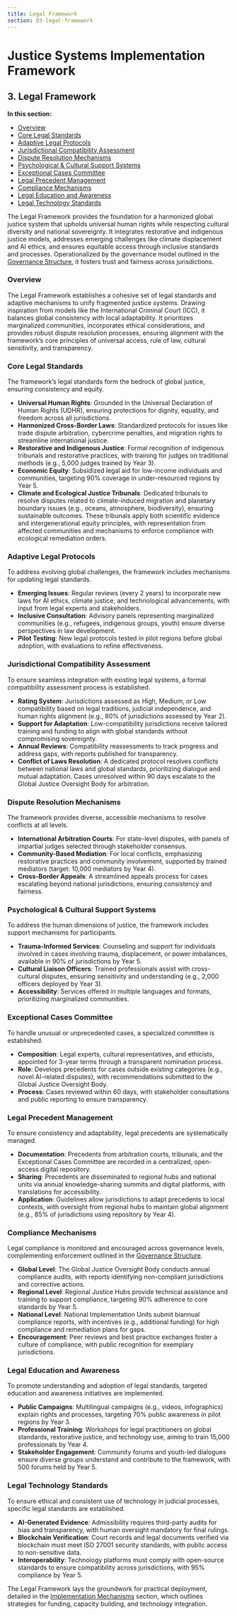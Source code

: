 ```yaml
---
title: Legal Framework
section: 03-legal-framework
---
```


# Justice Systems Implementation Framework

## <a id="03-legal-framework"></a>3. Legal Framework

**In this section:**
- [Overview](#overview)
- [Core Legal Standards](#core-legal-standards)
- [Adaptive Legal Protocols](#adaptive-legal-protocols)
- [Jurisdictional Compatibility Assessment](#jurisdictional-compatibility-assessment)
- [Dispute Resolution Mechanisms](#dispute-resolution-mechanisms)
- [Psychological & Cultural Support Systems](#psychological-cultural-support-systems)
- [Exceptional Cases Committee](#exceptional-cases-committee)
- [Legal Precedent Management](#legal-precedent-management)
- [Compliance Mechanisms](#compliance-mechanisms)
- [Legal Education and Awareness](#legal-education-awareness)
- [Legal Technology Standards](#legal-technology-standards)

The Legal Framework provides the foundation for a harmonized global justice system that upholds universal human rights while respecting cultural diversity and national sovereignty. It integrates restorative and indigenous justice models, addresses emerging challenges like climate displacement and AI ethics, and ensures equitable access through inclusive standards and processes. Operationalized by the governance model outlined in the [Governance Structure](/frameworks/docs/implementation/justice#02-governance-structure), it fosters trust and fairness across jurisdictions.

### <a id="overview"></a>Overview
The Legal Framework establishes a cohesive set of legal standards and adaptive mechanisms to unify fragmented justice systems. Drawing inspiration from models like the International Criminal Court (ICC), it balances global consistency with local adaptability. It prioritizes marginalized communities, incorporates ethical considerations, and provides robust dispute resolution processes, ensuring alignment with the framework’s core principles of universal access, rule of law, cultural sensitivity, and transparency.

### <a id="core-legal-standards"></a>Core Legal Standards
The framework’s legal standards form the bedrock of global justice, ensuring consistency and equity.

- **Universal Human Rights**: Grounded in the Universal Declaration of Human Rights (UDHR), ensuring protections for dignity, equality, and freedom across all jurisdictions.
- **Harmonized Cross-Border Laws**: Standardized protocols for issues like trade dispute arbitration, cybercrime penalties, and migration rights to streamline international justice.
- **Restorative and Indigenous Justice**: Formal recognition of indigenous tribunals and restorative practices, with training for judges on traditional methods (e.g., 5,000 judges trained by Year 3).
- **Economic Equity**: Subsidized legal aid for low-income individuals and communities, targeting 90% coverage in under-resourced regions by Year 5.
- **Climate and Ecological Justice Tribunals**: Dedicated tribunals to resolve disputes related to climate-induced migration and planetary boundary issues (e.g., oceans, atmosphere, biodiversity), ensuring sustainable outcomes. These tribunals apply both scientific evidence and intergenerational equity principles, with representation from affected communities and mechanisms to enforce compliance with ecological remediation orders.

### <a id="adaptive-legal-protocols"></a>Adaptive Legal Protocols
To address evolving global challenges, the framework includes mechanisms for updating legal standards.

- **Emerging Issues**: Regular reviews (every 2 years) to incorporate new laws for AI ethics, climate justice, and technological advancements, with input from legal experts and stakeholders.
- **Inclusive Consultation**: Advisory panels representing marginalized communities (e.g., refugees, indigenous groups, youth) ensure diverse perspectives in law development.
- **Pilot Testing**: New legal protocols tested in pilot regions before global adoption, with evaluations to refine effectiveness.

### <a id="jurisdictional-compatibility-assessment"></a>Jurisdictional Compatibility Assessment
To ensure seamless integration with existing legal systems, a formal compatibility assessment process is established.

- **Rating System**: Jurisdictions assessed as High, Medium, or Low compatibility based on legal traditions, judicial independence, and human rights alignment (e.g., 80% of jurisdictions assessed by Year 2).
- **Support for Adaptation**: Low-compatibility jurisdictions receive tailored training and funding to align with global standards without compromising sovereignty.
- **Annual Reviews**: Compatibility reassessments to track progress and address gaps, with reports published for transparency.
- **Conflict of Laws Resolution**: A dedicated protocol resolves conflicts between national laws and global standards, prioritizing dialogue and mutual adaptation. Cases unresolved within 90 days escalate to the Global Justice Oversight Body for arbitration.

### <a id="dispute-resolution-mechanisms"></a>Dispute Resolution Mechanisms
The framework provides diverse, accessible mechanisms to resolve conflicts at all levels.

- **International Arbitration Courts**: For state-level disputes, with panels of impartial judges selected through stakeholder consensus.
- **Community-Based Mediation**: For local conflicts, emphasizing restorative practices and community involvement, supported by trained mediators (target: 10,000 mediators by Year 4).
- **Cross-Border Appeals**: A streamlined appeals process for cases escalating beyond national jurisdictions, ensuring consistency and fairness.

### <a id="psychological-cultural-support-systems"></a>Psychological & Cultural Support Systems
To address the human dimensions of justice, the framework includes support mechanisms for participants.

- **Trauma-Informed Services**: Counseling and support for individuals involved in cases involving trauma, displacement, or power imbalances, available in 90% of jurisdictions by Year 5.
- **Cultural Liaison Officers**: Trained professionals assist with cross-cultural disputes, ensuring sensitivity and understanding (e.g., 2,000 officers deployed by Year 3).
- **Accessibility**: Services offered in multiple languages and formats, prioritizing marginalized communities.

### <a id="exceptional-cases-committee"></a>Exceptional Cases Committee
To handle unusual or unprecedented cases, a specialized committee is established.

- **Composition**: Legal experts, cultural representatives, and ethicists, appointed for 3-year terms through a transparent nomination process.
- **Role**: Develops precedents for cases outside existing categories (e.g., novel AI-related disputes), with recommendations submitted to the Global Justice Oversight Body.
- **Process**: Cases reviewed within 60 days, with stakeholder consultations and public reporting to ensure transparency.

### <a id="legal-precedent-management"></a>Legal Precedent Management
To ensure consistency and adaptability, legal precedents are systematically managed.

- **Documentation**: Precedents from arbitration courts, tribunals, and the Exceptional Cases Committee are recorded in a centralized, open-access digital repository.
- **Sharing**: Precedents are disseminated to regional hubs and national units via annual knowledge-sharing summits and digital platforms, with translations for accessibility.
- **Application**: Guidelines allow jurisdictions to adapt precedents to local contexts, with oversight from regional hubs to maintain global alignment (e.g., 85% of jurisdictions using repository by Year 4).

### <a id="compliance-mechanisms"></a>Compliance Mechanisms
Legal compliance is monitored and encouraged across governance levels, complementing enforcement outlined in the [Governance Structure](/frameworks/docs/implementation/justice#02-governance-structure).

- **Global Level**: The Global Justice Oversight Body conducts annual compliance audits, with reports identifying non-compliant jurisdictions and corrective actions.
- **Regional Level**: Regional Justice Hubs provide technical assistance and training to support compliance, targeting 90% adherence to core standards by Year 5.
- **National Level**: National Implementation Units submit biannual compliance reports, with incentives (e.g., additional funding) for high compliance and remediation plans for gaps.
- **Encouragement**: Peer reviews and best practice exchanges foster a culture of compliance, with public recognition for exemplary jurisdictions.

### <a id="legal-education-awareness"></a>Legal Education and Awareness
To promote understanding and adoption of legal standards, targeted education and awareness initiatives are implemented.

- **Public Campaigns**: Multilingual campaigns (e.g., videos, infographics) explain rights and processes, targeting 70% public awareness in pilot regions by Year 3.
- **Professional Training**: Workshops for legal practitioners on global standards, restorative justice, and technology use, aiming to train 15,000 professionals by Year 4.
- **Stakeholder Engagement**: Community forums and youth-led dialogues ensure diverse groups understand and contribute to the framework, with 500 forums held by Year 5.

### <a id="legal-technology-standards"></a>Legal Technology Standards
To ensure ethical and consistent use of technology in judicial processes, specific legal standards are established.

- **AI-Generated Evidence**: Admissibility requires third-party audits for bias and transparency, with human oversight mandatory for final rulings.
- **Blockchain Verification**: Court records and legal documents verified via blockchain must meet ISO 27001 security standards, with public access to non-sensitive data.
- **Interoperability**: Technology platforms must comply with open-source standards to ensure compatibility across jurisdictions, with 95% compliance by Year 5.

The Legal Framework lays the groundwork for practical deployment, detailed in the [Implementation Mechanisms](/frameworks/docs/implementation/justice#04-implementation-mechanisms) section, which outlines strategies for funding, capacity building, and technology integration.
